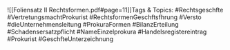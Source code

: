 
![[Foliensatz II Rechtsformen.pdf#page=11]]Tags & Topics:
   #Rechtsgeschfte
   #VertretungsmachtProkurist
   #RechtsformenGeschftsfhrung
   #Versto
   #dieUnternehmensleitung
   #ProkuraFormen
   #BilanzErteilung
   #Schadensersatzpflicht
   #NameEinzelprokura
   #Handelsregistereintrag
   #Prokurist
   #GeschfteUnterzeichnung